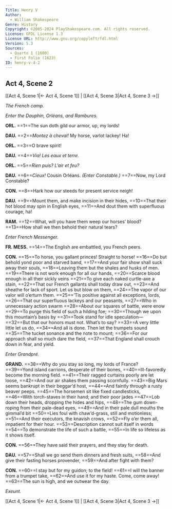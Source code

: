 ```yaml
---
Title: Henry V
Author: 
  - William Shakespeare
Genre: History
Copyright: ©2005-2024 PlayShakespeare.com. All rights reserved.
License: GFDL License 1.3
License URL: http://www.gnu.org/copyleft/fdl.html
Version: 5.3
Sources:
  - Quarto 1 (1600)
  - First Folio (1623)
ID: henry-v-4-2
---
```


## Act 4, Scene 2
[[Act 4, Scene 1|← Act 4, Scene 1]] | [[Act 4, Scene 3|Act 4, Scene 3 →]]

*The French camp.*

*Enter the Dauphin, Orléans, and Rambures.*

**ORL.**
==1==The sun doth gild our armor, up, my lords!

**DAU.**
==2==*Montez à cheval!* My horse, varlot lackey! Ha!

**ORL.**
==3==O brave spirit!

**DAU.**
==4==*Via! Les eaux et terre.*

**ORL.**
==5==*Rien puis? L’air et feu?*

**DAU.**
==6==*Cieux!* Cousin Orléans.
*(Enter Constable.)*
==7==Now, my Lord Constable?

**CON.**
==8==Hark how our steeds for present service neigh!

**DAU.**
==9==Mount them, and make incision in their hides,
==10==That their hot blood may spin in English eyes,
==11==And dout them with superfluous courage, ha!

**RAM.**
==12==What, will you have them weep our horses’ blood?
==13==How shall we then behold their natural tears?

*Enter French Messenger.*

**FR. MESS.**
==14==The English are embattled, you French peers.

**CON.**
==15==To horse, you gallant princes! Straight to horse!
==16==Do but behold yond poor and starved band,
==17==And your fair show shall suck away their souls,
==18==Leaving them but the shales and husks of men.
==19==There is not work enough for all our hands,
==20==Scarce blood enough in all their sickly veins
==21==To give each naked curtle-axe a stain,
==22==That our French gallants shall today draw out,
==23==And sheathe for lack of sport. Let us but blow on them,
==24==The vapor of our valor will o’erturn them.
==25==’Tis positive against all exceptions, lords,
==26==That our superfluous lackeys and our peasants,
==27==Who in unnecessary action swarm
==28==About our squares of battle, were enow
==29==To purge this field of such a hilding foe;
==30==Though we upon this mountain’s basis by
==31==Took stand for idle speculation⁠—
==32==But that our honors must not. What’s to say?
==33==A very little little let us do,
==34==And all is done. Then let the trumpets sound
==35==The tucket sonance and the note to mount;
==36==For our approach shall so much dare the field,
==37==That England shall crouch down in fear, and yield.

*Enter Grandpré.*

**GRAND.**
==38==Why do you stay so long, my lords of France?
==39==Yond island carrions, desperate of their bones,
==40==Ill-favoredly become the morning field.
==41==Their ragged curtains poorly are let loose,
==42==And our air shakes them passing scornfully.
==43==Big Mars seems bankrupt in their beggar’d host,
==44==And faintly through a rusty beaver peeps.
==45==The horsemen sit like fixed candlesticks,
==46==With torch-staves in their hand; and their poor jades
==47==Lob down their heads, dropping the hides and hips,
==48==The gum down-roping from their pale-dead eyes,
==49==And in their pale dull mouths the gimmal’d bit
==50==Lies foul with chaw’d-grass, still and motionless;
==51==And their executors, the knavish crows,
==52==Fly o’er them all, impatient for their hour.
==53==Description cannot suit itself in words
==54==To demonstrate the life of such a battle,
==55==In life so lifeless as it shows itself.

**CON.**
==56==They have said their prayers, and they stay for death.

**DAU.**
==57==Shall we go send them dinners and fresh suits,
==58==And give their fasting horses provender,
==59==And after fight with them?

**CON.**
==60==I stay but for my guidon; to the field!
==61==I will the banner from a trumpet take,
==62==And use it for my haste. Come, come away!
==63==The sun is high, and we outwear the day.

*Exeunt.*

[[Act 4, Scene 1|← Act 4, Scene 1]] | [[Act 4, Scene 3|Act 4, Scene 3 →]]